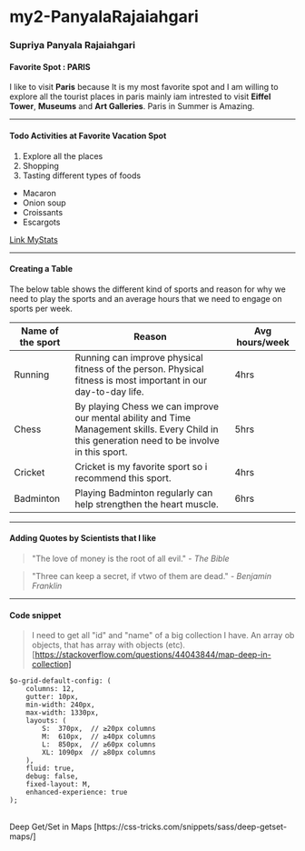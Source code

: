 # my2-PanyalaRajaiahgari

### Supriya Panyala Rajaiahgari
####  Favorite Spot : PARIS
 I like to visit **Paris** because It is my most favorite spot and I am willing to explore all the tourist places in paris mainly iam intrested to visit **Eiffel Tower**, **Museums** and **Art Galleries**. Paris in Summer is Amazing.

 *****
 #### Todo Activities at Favorite Vacation Spot
 1. Explore all the places
 2. Shopping 
 3. Tasting different types of foods

 * Macaron
 * Onion soup
 * Croissants
 * Escargots

 [Link MyStats](MyStats.md)

 *****
 #### Creating a Table

 The below table shows the different kind of sports and reason for why we need to play the sports and an average hours that we need to engage on sports per week.

 | Name of the sport | Reason | Avg hours/week |
 | ----------------- | ------ | -------------- |
 | Running           | Running can improve physical fitness of the person. Physical fitness is most important in our day-to-day life.    |  4hrs    |
 | Chess           | By playing Chess we can improve our mental ability and Time Management skills. Every Child in this generation need to be involve in this sport.     |  5hrs    |
 | Cricket          | Cricket is my favorite sport so i recommend this sport.     |  4hrs   |
 | Badminton | Playing Badminton regularly can help strengthen the heart muscle. | 6hrs|

 *****
 #### Adding Quotes by Scientists that I like
 > "The love of money is the root of all evil." - *The Bible*

 > "Three can keep a secret, if vtwo of them are dead." - *Benjamin Franklin*

 ***** 
 #### Code snippet

 > I need to get all "id" and "name" of a big collection I have. An array ob objects, that has array with objects (etc). [https://stackoverflow.com/questions/44043844/map-deep-in-collection]

```
$o-grid-default-config: (
    columns: 12,
    gutter: 10px,
    min-width: 240px,
    max-width: 1330px,
    layouts: (
        S:  370px,  // ≥20px columns
        M:  610px,  // ≥40px columns
        L:  850px,  // ≥60px columns
        XL: 1090px  // ≥80px columns
    ),
    fluid: true,
    debug: false,
    fixed-layout: M,
    enhanced-experience: true
);

```
<br>
Deep Get/Set in Maps [https://css-tricks.com/snippets/sass/deep-getset-maps/]




 